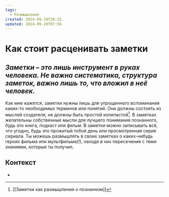 ```yaml
---
tags:
  - Размышления
created: 2024-09-18T20:15
updated: 2024-09-20T07:56
---
```

# Как стоит расценивать заметки

## ***Заметки – это лишь инструмент в руках человека. Не важна систематика, структура заметок, важно лишь то, что вложил в неё человек.***

Как мне кажется, заметки нужны лишь для упрощенного вспоминания каких-то необходимых терминов или понятий. Они должны состоять из мыслей создателя, не должны быть простой копипастой[^1]. В заметках желательны собственные мысли для лучшего понимания познанного, будь это книга, подкаст или фильм. В заметки можно записывать всё, что угодно, будь это прожитый тобой день или просмотренная серия сериала. Ты можешь размышлять в своих заметках о каких-нибудь героях фильма или мультфильма(!), находя в них пересечения с теми знаниями, которые ты получил.

## Контекст
- 

[^1]: [[Заметки как размышления о познанном]]